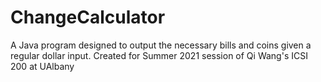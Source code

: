 # ChangeCalculator
A Java program designed to output the necessary bills and coins given a regular dollar input. Created for Summer 2021 session of Qi Wang's ICSI 200 at UAlbany
